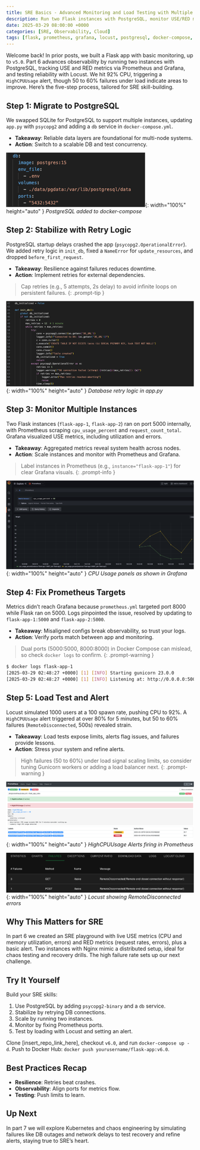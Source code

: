 ```yaml
---
title: SRE Basics - Advanced Monitoring and Load Testing with Multiple Instances (Part 6)
description: Run two Flask instances with PostgreSQL, monitor USE/RED metrics via Prometheus and Grafana, and load test with Locust to push reliability.
date: 2025-03-29 08:00:00 +0000
categories: [SRE, Observability, Cloud]
tags: [flask, prometheus, grafana, locust, postgresql, docker-compose, monitoring, load-testing, nginx]
---
```


Welcome back! In prior posts, we built a Flask app with basic monitoring, up to `v5.0`. Part 6 advances observability by running two instances with PostgreSQL, tracking USE and RED metrics via Prometheus and Grafana, and testing reliability with Locust. We hit 92% CPU, triggering a `HighCPUUsage` alert, though 50 to 60% failures under load indicate areas to improve. Here’s the five-step process, tailored for SRE skill-building.

## Step 1: Migrate to PostgreSQL
We swapped SQLite for PostgreSQL to support multiple instances, updating `app.py` with `psycopg2` and adding a `db` service in `docker-compose.yml`.

- **Takeaway**: Reliable data layers are foundational for multi-node systems.
- **Action**: Switch to a scalable DB and test concurrency.

![Desktop View](/assets/img/posts/20250329/docker-compose-postgresql.png ){: width="100%" height="auto" }
_PostgreSQL added to docker-compose_

## Step 2: Stabilize with Retry Logic
PostgreSQL startup delays crashed the app (`psycopg2.OperationalError`). We added retry logic in `init_db`, fixed a `NameError` for `update_resources`, and dropped `before_first_request`.

- **Takeaway**: Resilience against failures reduces downtime.
- **Action**: Implement retries for external dependencies.
  
> Cap retries (e.g., 5 attempts, 2s delay) to avoid infinite loops on persistent failures.
{: .prompt-tip }

![Desktop View](/assets/img/posts/20250329/db-retry.png ){: width="100%" height="auto" }
_Database retry logic in app.py_

## Step 3: Monitor Multiple Instances
Two Flask instances (`flask-app-1`, `flask-app-2`) ran on port 5000 internally, with Prometheus scraping `cpu_usage_percent` and `request_count_total`. Grafana visualized USE metrics, including utilization and errors.

- **Takeaway**: Aggregated metrics reveal system health across nodes.
- **Action**: Scale instances and monitor with Prometheus and Grafana.
  
> Label instances in Prometheus (e.g., `instance="flask-app-1"`) for clear Grafana visuals.
{: .prompt-info }

![Desktop View](/assets/img/posts/20250329/cpu-usage.png ){: width="100%" height="auto" }
_CPU Usage panels as shown in Grafana_

## Step 4: Fix Prometheus Targets
Metrics didn’t reach Grafana because `prometheus.yml` targeted port 8000 while Flask ran on 5000. Logs pinpointed the issue, resolved by updating to `flask-app-1:5000` and `flask-app-2:5000`.

- **Takeaway**: Misaligned configs break observability, so trust your logs.
- **Action**: Verify ports match between app and monitoring.
  
> Dual ports (5000:5000, 8000:8000) in Docker Compose can mislead, so check `docker logs` to confirm.
{: .prompt-warning }

```bash 
$ docker logs flask-app-1
[2025-03-29 02:48:27 +0000] [1] [INFO] Starting gunicorn 23.0.0
[2025-03-29 02:48:27 +0000] [1] [INFO] Listening at: http://0.0.0.0:5000
```

## Step 5: Load Test and Alert
Locust simulated 1000 users at a 100 spawn rate, pushing CPU to 92%. A `HighCPUUsage` alert triggered at over 80% for 5 minutes, but 50 to 60% failures (`RemoteDisconnected`, 500s) revealed strain.

- **Takeaway**: Load tests expose limits, alerts flag issues, and failures provide lessons.
- **Action**: Stress your system and refine alerts.
  
> High failures (50 to 60%) under load signal scaling limits, so consider tuning Gunicorn workers or adding a load balancer next.
{: .prompt-warning }

![Desktop View](/assets/img/posts/20250329/HighCPUUsage-alerts.png ){: width="100%" height="auto" }
_HighCPUUsage Alerts firing in Prometheus_

![Desktop View](/assets/img/posts/20250329/locust-failures.png ){: width="100%" height="auto" }
_Locust showing RemoteDisconnected errors_

## Why This Matters for SRE
In part 6 we created an SRE playground with live USE metrics (CPU and memory utilization, errors) and RED metrics (request rates, errors), plus a basic alert. Two instances with Nginx mimic a distributed setup, ideal for chaos testing and recovery drills. The high failure rate sets up our next challenge.

## Try It Yourself
Build your SRE skills:
1. Use PostgreSQL by adding `psycopg2-binary` and a `db` service.
2. Stabilize by retrying DB connections.
3. Scale by running two instances.
4. Monitor by fixing Prometheus ports.
5. Test by loading with Locust and setting an alert.

Clone [insert_repo_link_here], checkout `v6.0`, and run `docker-compose up -d`. Push to Docker Hub: `docker push yourusername/flask-app:v6.0`.

## Best Practices Recap
- **Resilience**: Retries beat crashes.
- **Observability**: Align ports for metrics flow.
- **Testing**: Push limits to learn.

## Up Next
In part 7 we will explore Kubernetes and chaos engineering by simulating failures like DB outages and network delays to test recovery and refine alerts, staying true to SRE’s heart.